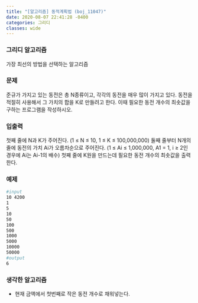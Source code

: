```yaml
---
title: "[알고리즘] 동적계획법 (boj_11047)"
date: 2020-08-07 22:41:28 -0400
categories: 그리디
classes: wide
---
```

### 그리디 알고리즘
가장 최선의 방법을 선택하는 알고리즘

### 문제
준규가 가지고 있는 동전은 총 N종류이고, 각각의 동전을 매우 많이 가지고 있다.
동전을 적절히 사용해서 그 가치의 합을 K로 만들려고 한다. 이때 필요한 동전 개수의 최솟값을 구하는 프로그램을 작성하시오.

### 입출력
첫째 줄에 N과 K가 주어진다. (1 ≤ N ≤ 10, 1 ≤ K ≤ 100,000,000)
둘째 줄부터 N개의 줄에 동전의 가치 Ai가 오름차순으로 주어진다. (1 ≤ Ai ≤ 1,000,000, A1 = 1, i ≥ 2인 경우에 Ai는 Ai-1의 배수)
첫째 줄에 K원을 만드는데 필요한 동전 개수의 최솟값을 출력한다.

### 예제

```bash
#input
10 4200
1
5
10
50
100
500
1000
5000
10000
50000
#output
6
```

### 생각한 알고리즘
- 현재 금액에서 첫번째로 작은 동전 개수로 채워넣는다.

